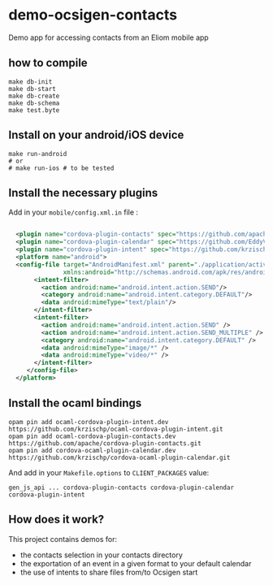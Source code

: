 # demo-ocsigen-contacts
Demo app for accessing contacts from an Eliom mobile app
## how to compile
```
make db-init
make db-start
make db-create
make db-schema
make test.byte
```

## Install on your android/iOS device
```
make run-android
# or
# make run-ios # to be tested
```

## Install the necessary plugins  
Add in your `mobile/config.xml.in` file :

```xml

  <plugin name="cordova-plugin-contacts" spec="https://github.com/apache/cordova-plugin-contacts.git" />
  <plugin name="cordova-plugin-calendar" spec="https://github.com/EddyVerbruggen/Calendar-PhoneGap-Plugin.git" />
  <plugin name="cordova-plugin-intent" spec="https://github.com/krzischp/cordova-plugin-intent.git"/>
  <platform name="android">
  <config-file target="AndroidManifest.xml" parent="./application/activity/[@android:name='MainActivity']"
               xmlns:android="http://schemas.android.com/apk/res/android">
       <intent-filter>
         <action android:name="android.intent.action.SEND"/>  
         <category android:name="android.intent.category.DEFAULT"/>  
         <data android:mimeType="text/plain"/>  
       </intent-filter>
       <intent-filter>
         <action android:name="android.intent.action.SEND" />  
         <action android:name="android.intent.action.SEND_MULTIPLE" />  
         <category android:name="android.intent.category.DEFAULT" />  
         <data android:mimeType="image/*" />  
         <data android:mimeType="video/*" />  
       </intent-filter>
     </config-file>
  </platform>
```
  
## Install the ocaml bindings
```
opam pin add ocaml-cordova-plugin-intent.dev https://github.com/krzischp/ocaml-cordova-plugin-intent.git
opam pin add ocaml-cordova-plugin-contacts.dev https://github.com/apache/cordova-plugin-contacts.git
opam pin add cordova-ocaml-plugin-calendar.dev https://github.com/krzischp/cordova-ocaml-plugin-calendar.git
```

And add in your `Makefile.options` to `CLIENT_PACKAGES` value:

```
gen_js_api ... cordova-plugin-contacts cordova-plugin-calendar cordova-plugin-intent
```


## How does it work?  
This project contains demos for:

- the contacts selection in your contacts directory
- the exportation of an event in a given format to your default calendar
- the use of intents to share files from/to Ocsigen start





